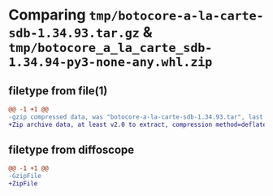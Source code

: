 # Comparing `tmp/botocore-a-la-carte-sdb-1.34.93.tar.gz` & `tmp/botocore_a_la_carte_sdb-1.34.94-py3-none-any.whl.zip`

## filetype from file(1)

```diff
@@ -1 +1 @@
-gzip compressed data, was "botocore-a-la-carte-sdb-1.34.93.tar", last modified: Sat Apr 27 01:01:07 2024, max compression
+Zip archive data, at least v2.0 to extract, compression method=deflate
```

## filetype from diffoscope

```diff
@@ -1 +1 @@
-GzipFile
+ZipFile
```

